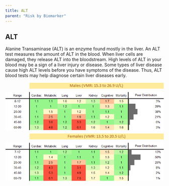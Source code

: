 ```yaml
---
title: ALT
parent: "Risk by Biomarker"
---
```



## ALT


Alanine Transaminase (ALT) is an enzyme found mostly in the liver. An ALT test measures the amount of ALT in the blood. When liver cells are damaged, they release ALT into the bloodstream. High levels of ALT in your blood may be a sign of a liver injury or disease. Some types of liver disease cause high ALT levels before you have symptoms of the disease. Thus, ALT blood tests may help diagnose certain liver diseases early.

<div style="display: flex; flex-direction: column; gap: 10px;">

  <img src="/assets/images/vmrbiomarker_alt__male.png" alt="ALT VMR Male" style="margin-left: 15%">
  <img src="/assets/images/rr_alt__male.png" alt="ALT RR Male">

  <img src="/assets/images/vmrbiomarker_alt__female.png" alt="ALT VMR Female" style="margin-left: 15%; ">
  <img src="/assets/images/rr_alt__female.png" alt="ALT RR Female">

</div>



